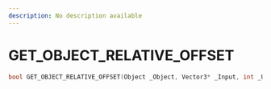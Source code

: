 ```yaml
---
description: No description available 
---
```


# GET_OBJECT_RELATIVE_OFFSET

```cpp
bool GET_OBJECT_RELATIVE_OFFSET(Object _Object, Vector3* _Input, int _Unused, Vector3* _Output);
```